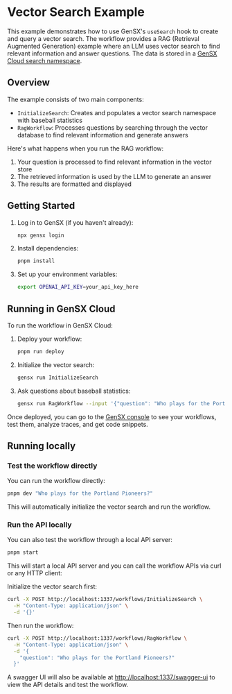 # Vector Search Example

This example demonstrates how to use GenSX's `useSearch` hook to create and query a vector search. The workflow provides a RAG (Retrieval Augmented Generation) example where an LLM uses vector search to find relevant information and answer questions. The data is stored in a [GenSX Cloud search namespace](https://www.gensx.com/docs/cloud/storage/search).

## Overview

The example consists of two main components:

- `InitializeSearch`: Creates and populates a vector search namespace with baseball statistics
- `RagWorkflow`: Processes questions by searching through the vector database to find relevant information and generate answers

Here's what happens when you run the RAG workflow:

1. Your question is processed to find relevant information in the vector store
2. The retrieved information is used by the LLM to generate an answer
3. The results are formatted and displayed

## Getting Started

1. Log in to GenSX (if you haven't already):

   ```bash
   npx gensx login
   ```

2. Install dependencies:

   ```bash
   pnpm install
   ```

3. Set up your environment variables:

   ```bash
   export OPENAI_API_KEY=your_api_key_here
   ```

## Running in GenSX Cloud

To run the workflow in GenSX Cloud:

1. Deploy your workflow:

   ```bash
   pnpm run deploy
   ```

2. Initialize the vector search:

   ```bash
   gensx run InitializeSearch
   ```

3. Ask questions about baseball statistics:

   ```bash
   gensx run RagWorkflow --input '{"question": "Who plays for the Portland Pioneers?"}'
   ```

Once deployed, you can go to the [GenSX console](https://app.gensx.com) to see your workflows, test them, analyze traces, and get code snippets.

## Running locally

### Test the workflow directly

You can run the workflow directly:

```bash
pnpm dev "Who plays for the Portland Pioneers?"
```

This will automatically initialize the vector search and run the workflow.

### Run the API locally

You can also test the workflow through a local API server:

```bash
pnpm start
```

This will start a local API server and you can call the workflow APIs via curl or any HTTP client:

Initialize the vector search first:

```bash
curl -X POST http://localhost:1337/workflows/InitializeSearch \
  -H "Content-Type: application/json" \
  -d '{}'
```

Then run the workflow:

```bash
curl -X POST http://localhost:1337/workflows/RagWorkflow \
  -H "Content-Type: application/json" \
  -d '{
    "question": "Who plays for the Portland Pioneers?"
  }'
```

A swagger UI will also be available at [http://localhost:1337/swagger-ui](http://localhost:1337/swagger-ui) to view the API details and test the workflow.
